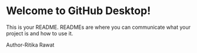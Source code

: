 # Welcome to GitHub Desktop!

This is your README. READMEs are where you can communicate what your project is and how to use it.

Author-Ritika Rawat
